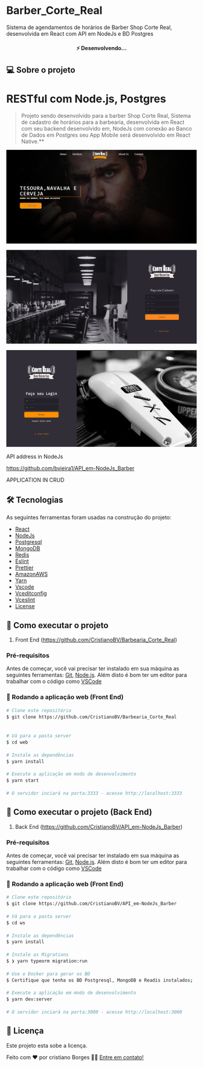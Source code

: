 # Barber_Corte_Real

Sistema de agendamentos de horários de Barber Shop Corte Real, desenvolvida em React com API em NodeJs e BD Postgres

<h4 align="center">
 ⚡️ Desenvolvendo...
</h4>

## 💻 Sobre o projeto

# RESTful com Node.js, Postgres

> Projeto sendo desenvolvido para a barber Shop Corte Real, Sistema de cadastro de horários para a barbearia, desenvolvida em React com seu backend desenvolvido em, NodeJs com conexão ao Banco de Dados em Postgres
> seu App Mobile será desenvolvido em React Native.\*\*

![SignIn Page](./screen/web03.png)

![SignIn Page](./screen/web02.png)

![SignIn Page](./screen/web01.png)

API address in NodeJs

https://github.com/bvieira1/API_em-NodeJs_Barber

APPLICATION IN CRUD

## 🛠 Tecnologias

As seguintes ferramentas foram usadas na construção do projeto:

- [React][reactjs]
- [NodeJs][nodejs]
- [Postgresql][postgresql]
- [MongoDB][mongodb]
- [Redis][redis]
- [Eslint][eslint]
- [Prettier][prettier]
- [AmazonAWS][amazonaws]
- [Yarn][yarn]
- [Vscode][vscode]
- [Vceditconfig][vceditconfig]
- [Vceslint][vceslint]
- [License][license]

## 🚀 Como executar o projeto

1. Front End (https://github.com/CristianoBV/Barbearia_Corte_Real)

### Pré-requisitos

Antes de começar, você vai precisar ter instalado em sua máquina as seguintes ferramentas:
[Git](https://git-scm.com), [Node.js][nodejs].
Além disto é bom ter um editor para trabalhar com o código como [VSCode][vscode]

### 🧭 Rodando a aplicação web (Front End)

```bash
# Clone este repositório
$ git clone https://github.com/CristianoBV/Barbearia_Corte_Real


# Vá para a pasta server
$ cd web

# Instale as dependências
$ yarn install

# Execute a aplicação em modo de desenvolvimento
$ yarn start

# O servidor inciará na porta:3333 - acesse http://localhost:3333
```

## 🚀 Como executar o projeto (Back End)

1. Back End (https://github.com/CristianoBV/API_em-NodeJs_Barber)

### Pré-requisitos

Antes de começar, você vai precisar ter instalado em sua máquina as seguintes ferramentas:
[Git](https://git-scm.com), [Node.js][nodejs].
Além disto é bom ter um editor para trabalhar com o código como [VSCode][vscode]

### 🧭 Rodando a aplicação web (Front End)

```bash
# Clone este repositório
$ git clone https://github.com/CristianoBV/API_em-NodeJs_Barber

# Vá para a pasta server
$ cd ws

# Instale as dependências
$ yarn install

# Instale as Migrations
$ ❯ yarn typeorm migration:run

# Use o Docker para gerar os BD
$ Certifique que tenha os BD Postgresql, MongoDB e Readis instalados;

# Execute a aplicação em modo de desenvolvimento
$ yarn dev:server

# O servidor inciará na porta:3000 - acesse http://localhost:3000
```

## 📝 Licença

Este projeto esta sobe a licença.

Feito com ❤️ por cristiano Borges 👋🏽 [Entre em contato!](https://www.linkedin.com/in/cristianobv/)

[eslint]: https://eslint.org/
[prettier]: https://prettier.io/
[reactjs]: https://reactjs.org
[nodejs]: https://nodejs.org
[postgresql]: https://www.postgresql.org/
[mongodb]: https://www.mongodb.com/
[redis]: https://aws.amazon.com/pt/elasticache/what-is-redis/
[amazonaws]: https://aws.amazon.com/pt/?nc2=h_lg
[yarn]: https://yarnpkg.com/
[vscode]: https://code.visualstudio.com/
[vceditconfig]: https://marketplace.visualstudio.com/items?itemName=EditorConfig.EditorConfig
[license]: https://github.com/CristianoBV/privacy_policy
[vceslint]: https://marketplace.visualstudio.com/items?itemName=dbaeumer.vscode-eslint

